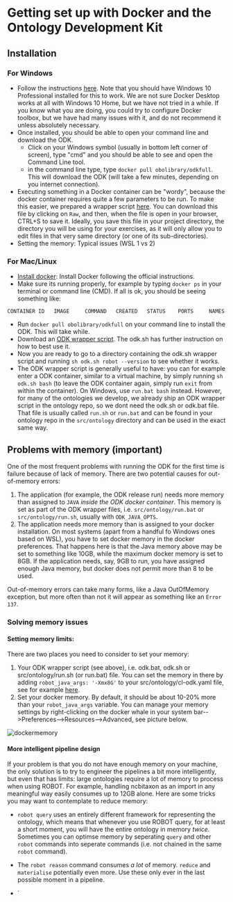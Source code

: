 # Getting set up with Docker and the Ontology Development Kit

## Installation

### For Windows

- Follow the instructions [here](https://hub.docker.com/editions/community/docker-ce-desktop-windows). Note that you should have Windows 10 Professional installed for this to work. We are not sure Docker Desktop works at all with Windows 10 Home, but we have not tried in a while. If you know what you are doing, you could try to configure Docker toolbox, but we have had many issues with it, and do not recommend it unless absolutely necessary.
- Once installed, you should be able to open your command line and download the ODK.
  - Click on your Windows symbol (usually in bottom left corner of screen), type "cmd" and you should be able to see and open the Command Line tool.
  - in the command line type, type `docker pull obolibrary/odkfull`. This will download the ODK (will take a few minutes, depending on you internet connection).
- Executing something in a Docker container can be "wordy", because the docker container requires quite a few parameters to be run. To make this easier, we prepared a wrapper script [here](../resources/odk.bat). You can download this file by clicking on `Raw`, and then, when the file is open in your browser, CTRL+S to save it. Ideally, you save this file in your project directory, the directory you will be using for your exercises, as it will only allow you to edit files in that very same directory (or one of its sub-directories).
- Setting the memory:
  Typical issues (WSL 1 vs 2)

### For Mac/Linux

- [Install docker](https://www.docker.com/get-docker): Install Docker following the official instructions.
- Make sure its running properly, for example by typing `docker ps` in your terminal or command line (CMD). If all is ok, you should be seeing something like:

```
CONTAINER ID   IMAGE     COMMAND   CREATED   STATUS    PORTS     NAMES
```

- Run `docker pull obolibrary/odkfull` on your command line to install the ODK. This will take while.
- Download an [ODK wrapper script](../resources/odk.sh). The odk.sh has further instruction on how to best use it.
- Now you are ready to go to a directory containing the odk.sh wrapper script and running `sh odk.sh robot --version` to see whether it works.
- The ODK wrapper script is generally useful to have: you can for example enter a ODK container, similar to a virtual machine,
  by simply running `sh odk.sh bash` (to leave the ODK container again, simply run `exit` from within the container). On Windows, use `run.bat bash` instead.
  However, for many of the ontologies we develop, we already ship an ODK wrapper script in the ontology repo, so we dont need the odk.sh or odk.bat file.
  That file is usually called `run.sh` or `run.bat` and can be found in your ontology repo in the `src/ontology` directory
  and can be used in the exact same way.

<a id="memory"></a>

## Problems with memory (important)

One of the most frequent problems with running the ODK for the first time is failure because of lack of memory.
There are two potential causes for out-of-memory errors:

1. The application (for example, the ODK release run) needs more memory than assigned to `JAVA` _inside the ODK docker container_. This memory is set as part of the ODK wrapper files, i.e. `src/ontology/run.bat` or `src/ontology/run.sh`, usually with `ODK_JAVA_OPTS`.
2. The application needs more memory than is assigned to your docker installation. On most systems (apart from a handful fo Windows ones based on WSL), you have to set docker memory in the docker preferences. That happens here is that the Java memory above may be set to something like 10GB, while the maximum docker memory is set to 8GB. If the application needs, say, 9GB to run, you have assigned enough Java memory, but docker does not permit more than 8 to be used.

Out-of-memory errors can take many forms, like a Java OutOfMemory exception,
but more often than not it will appear as something like an `Error 137`.

### Solving memory issues

#### Setting memory limits:

There are two places you need to consider to set your memory:

1. Your ODK wrapper script (see above), i.e. odk.bat, odk.sh or src/ontology/run.sh (or run.bat) file. You can set the memory in there by adding
   `robot_java_args: '-Xmx8G'` to your src/ontology/cl-odk.yaml file, see for example [here](https://github.com/INCATools/ontology-development-kit/blob/0e0aef2b26b8db05f5e78b7c38f807d04312d06a/configs/uberon-odk.yaml#L36).
2. Set your docker memory. By default, it should be about 10-20% more than your `robot_java_args` variable. You can manage your memory settings
   by right-clicking on the docker whale in your system bar-->Preferences-->Resources-->Advanced, see picture below.

![dockermemory](../images/docker_memory.png)

#### More intelligent pipeline design

If your problem is that you do not have enough memory on your machine, the only solution is to try to engineer the pipelines a bit more intelligently, but even that has limits: large ontologies require a lot of memory to process when using ROBOT. For example, handling ncbitaxon as an import in any meaningful way easily consumes up to 12GB alone. Here are some tricks you may want to contemplate to reduce memory:

- `robot query` uses an entirely different framework for representing the ontology, which means that whenever you use ROBOT query, for at least a short moment, you will have the entire ontology in memory _twice_. Sometimes you can optimse memory by seperating `query` and other `robot` commands into seperate commands (i.e. not chained in the same `robot` command).
- The `robot reason` command consumes _a lot_ of memory. `reduce` and `materialise` potentially even more. Use these only ever in the last possible moment in a pipeline.

- `
